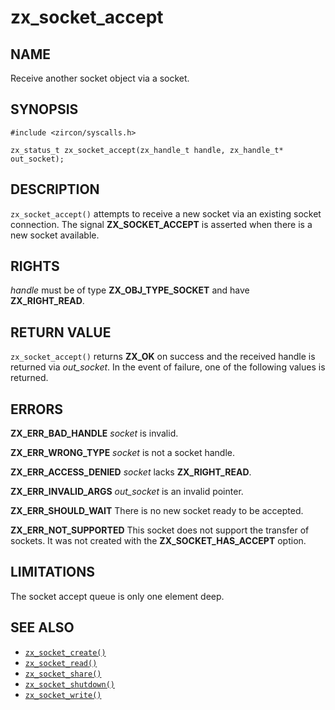 # zx_socket_accept

## NAME

<!-- Updated by update-docs-from-abigen, do not edit. -->

Receive another socket object via a socket.

## SYNOPSIS

<!-- Updated by update-docs-from-abigen, do not edit. -->

```
#include <zircon/syscalls.h>

zx_status_t zx_socket_accept(zx_handle_t handle, zx_handle_t* out_socket);
```

## DESCRIPTION

`zx_socket_accept()` attempts to receive a new socket via an existing socket
connection.  The signal **ZX_SOCKET_ACCEPT** is asserted when there is a new
socket available.

## RIGHTS

<!-- Updated by update-docs-from-abigen, do not edit. -->

*handle* must be of type **ZX_OBJ_TYPE_SOCKET** and have **ZX_RIGHT_READ**.

## RETURN VALUE

`zx_socket_accept()` returns **ZX_OK** on success and the received handle
is returned via *out_socket*.  In the event of failure, one of the following
values is returned.

## ERRORS

**ZX_ERR_BAD_HANDLE**  *socket* is invalid.

**ZX_ERR_WRONG_TYPE**  *socket* is not a socket handle.

**ZX_ERR_ACCESS_DENIED**  *socket* lacks **ZX_RIGHT_READ**.

**ZX_ERR_INVALID_ARGS**  *out_socket* is an invalid pointer.

**ZX_ERR_SHOULD_WAIT**  There is no new socket ready to be accepted.

**ZX_ERR_NOT_SUPPORTED**  This socket does not support the transfer of sockets.
It was not created with the **ZX_SOCKET_HAS_ACCEPT** option.

## LIMITATIONS

The socket accept queue is only one element deep.

## SEE ALSO

 - [`zx_socket_create()`]
 - [`zx_socket_read()`]
 - [`zx_socket_share()`]
 - [`zx_socket_shutdown()`]
 - [`zx_socket_write()`]

<!-- References updated by update-docs-from-abigen, do not edit. -->

[`zx_socket_create()`]: socket_create.md
[`zx_socket_read()`]: socket_read.md
[`zx_socket_share()`]: socket_share.md
[`zx_socket_shutdown()`]: socket_shutdown.md
[`zx_socket_write()`]: socket_write.md
